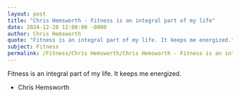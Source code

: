 ```yaml
---
layout: post
title: "Chris Hemsworth - Fitness is an integral part of my life"
date: 2024-12-28 12:00:00 -0000
author: Chris Hemsworth
quote: "Fitness is an integral part of my life. It keeps me energized."
subject: Fitness
permalink: /Fitness/Chris Hemsworth/Chris Hemsworth - Fitness is an integral part of my life
---
```


Fitness is an integral part of my life. It keeps me energized.

- Chris Hemsworth
